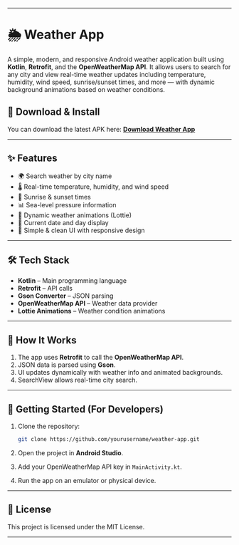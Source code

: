 

---

# 🌦 Weather App

A simple, modern, and responsive Android weather application built using **Kotlin**, **Retrofit**, and the **OpenWeatherMap API**.
It allows users to search for any city and view real-time weather updates including temperature, humidity, wind speed, sunrise/sunset times, and more — with dynamic background animations based on weather conditions.

## 📱 Download & Install

You can download the latest APK here:
[**Download Weather App**](app/build/outputs/apk/debug/app-debug.apk)

---

## ✨ Features

* 🌍 Search weather by city name
* 🌡 Real-time temperature, humidity, and wind speed
* 🌅 Sunrise & sunset times
* 📊 Sea-level pressure information
* 🎨 Dynamic weather animations (Lottie)
* 📅 Current date and day display
* 📱 Simple & clean UI with responsive design

---

## 🛠 Tech Stack

* **Kotlin** – Main programming language
* **Retrofit** – API calls
* **Gson Converter** – JSON parsing
* **OpenWeatherMap API** – Weather data provider
* **Lottie Animations** – Weather condition animations

---

## 🔧 How It Works

1. The app uses **Retrofit** to call the **OpenWeatherMap API**.
2. JSON data is parsed using **Gson**.
3. UI updates dynamically with weather info and animated backgrounds.
4. SearchView allows real-time city search.

---



## 🚀 Getting Started (For Developers)

1. Clone the repository:

   ```bash
   git clone https://github.com/yourusername/weather-app.git
   ```
2. Open the project in **Android Studio**.
3. Add your OpenWeatherMap API key in `MainActivity.kt`.
4. Run the app on an emulator or physical device.

---

## 📜 License

This project is licensed under the MIT License.

---

